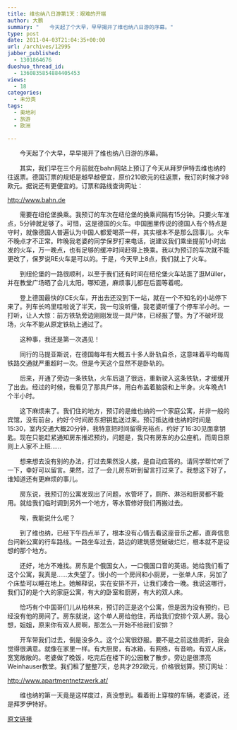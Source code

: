 ```yaml
---
title: 维也纳八日游第1天：艰难的开端
author: 大鹏
summary: "　　今天起了个大早，早早揭开了维也纳八日游的序幕。"
type: post
date: 2011-04-03T21:04:35+00:00
url: /archives/12995
jabber_published:
  - 1301864676
duoshuo_thread_id:
  - 1360835854884405453
views:
  - 18
categories:
  - 未分类
tags:
  - 奥地利
  - 旅游
  - 欧洲

---
```

　　今天起了个大早，早早揭开了维也纳八日游的序幕。
  
　　其实，我们早在三个月前就在bahn网站上预订了今天从拜罗伊特去维也纳的往返票。德国订票的规矩是越早越便宜，原价210欧元的往返票，我订的时候才98欧元。据说还有更便宜的。订票和路线查询网址：
  
<http://www.bahn.de>
  
　　需要在纽伦堡换乘。我预订的车次在纽伦堡的换乘间隔有15分钟。只要火车准点，5分钟就足够了。可惜，这是德国的火车。中国圈里传说的德国人有个特点是守时，就像德国人普遍认为中国人都爱喝茶一样，其实根本不是那么回事儿。火车不晚点才不正常。昨晚我老婆的同学保罗打来电话，说建议我们乘坐提前1小时出发的火车，万一晚点，也有足够的缓冲时间赶得上换乘。我以为预订的车次就不能更改了，保罗说RE火车是可以的。于是，今天早上8点，我们就上了火车。

　　到纽伦堡的一路很顺利，以至于我们还有时间在纽伦堡火车站逛了逛Müller，并在教堂广场晒了会儿太阳。哪知道，麻烦事儿都在后面等着呢。
  
　　登上德国最快的ICE火车，开出去还没到下一站，就在一个不知名的小站停下来了。列车长呜里哇啦说了半天，我一句没听懂，我老婆听懂了个停车半小时。一打听，让人大惊：前方铁轨旁边刚刚发现一具尸体，已经报了警。为了不破坏现场，火车不能从原定铁轨上通过了。
  
　　这种事，我还是第一次遇见！
  
　　同行的马提亚斯说，在德国每年有大概五十多人卧轨自杀，这意味着平均每周铁路交通就严重超时一次。但是今天这个显然不是卧轨的。

　　后来，开通了旁边一条铁轨，火车后退了很远，重新驶入这条铁轨，才缓缓开了出去。经过的时候，我看见了那具尸体，用白布盖着脑袋和上半身。火车晚点1个半小时。
  
　　这下麻烦来了。我们住的地方，预订的是维也纳的一个家庭公寓，并非一般的宾馆，没有前台，约好个时间房东把钥匙送过来。预订抵达维也纳的时间是15:30，室内交通大概20分钟，我特意把时间留得充裕点，约好了16:30见面拿钥匙。现在只能赶紧通知房东推迟预约，问题是，我只有房东的办公座机，而周日原则上人家不上班……

　　想来想去没有别的办法，打过去果然没人接，是自动应答的。请同学帮忙听了一下，幸好可以留言。果然，过了一会儿房东听到留言打过来了。我想这下好了，谁知道还有更麻烦的事儿。
  
　　房东说，我预订的公寓发现出了问题，水管坏了，厕所、淋浴和厨房都不能用。就给我们临时调到另外一个地方，等水管修好我们再搬过去。
  
　　唉，我能说什么呢？
  
　　到了维也纳，已经下午四点半了，根本没有心情去看这座音乐之都，直奔信息台问新公寓的行车路线。一路坐车过去，路边的建筑感觉破破烂烂，根本就不是设想的那个地方。

　　还好，地方不难找。房东是个俄国女人，一口俄国口音的英语。她给我们看了这个公寓，我真是……太失望了。很小的一个房间和小厨房，一张单人床，另加了个床垫可以睡在地上。她解释说，实在安排不开，让我们凑合一晚。我说这哪行，我们订的是个大的家庭公寓，有大的卧室和厨房，有大的双人床。
  
　　恰巧有个中国哥们儿从柏林来，预订的正是这个公寓，但是因为没有预约，已经没有他的房间了。房东就说，这个单人房给他住，再给我们安排个双人房。我心想，姐姐，原来你有双人房啊，那怎么一开始不给我们安排？

　　开车带我们过去，倒是没多久。这个公寓很舒服。要不是之前这些周折，我会觉得很满意。就像在家里一样。有大厨房，有冰箱，有网络，有音响，有双人床，宽宽敞敞的。老婆做了晚饭，吃完后在楼下的公园散了散步。旁边是很漂亮Weinhauser教堂。我们租了整整7天，总共才292欧元，价格很划算。预订网址：
  
<http://www.apartmentnetzwerk.at/>
  
　　维也纳的第一天竟是这样度过，真没想到。看着街上穿梭的车辆，老婆说，还是拜罗伊特好。

[原文链接](http://dapengde.com/archives/12995)

